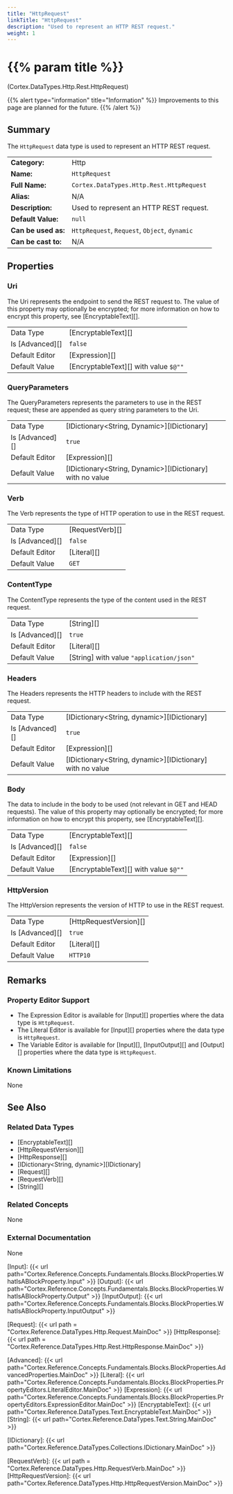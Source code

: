 ```yaml
---
title: "HttpRequest"
linkTitle: "HttpRequest"
description: "Used to represent an HTTP REST request."
weight: 1
---
```


# {{% param title %}}

<p class="namespace">(Cortex.DataTypes.Http.Rest.HttpRequest)</p>

{{% alert type="information" title="Information" %}} Improvements to this page are planned for the future. {{% /alert %}}

## Summary

The `HttpRequest` data type is used to represent an HTTP REST request.

|                     |                                               |
|---------------------|-----------------------------------------------|
| **Category:**       | Http                                          |
| **Name:**           | `HttpRequest`                                 |
| **Full Name:**      | `Cortex.DataTypes.Http.Rest.HttpRequest`      |
| **Alias:**          | N/A                                           |
| **Description:**    | Used to represent an HTTP REST request.       |
| **Default Value:**  | `null`                                        |
| **Can be used as:** | `HttpRequest`, `Request`, `Object`, `dynamic` |
| **Can be cast to:** | N/A                                           |

## Properties

### Uri

The Uri represents the endpoint to send the REST request to. The value of this property may optionally be encrypted; for more information on how to encrypt this property, see [EncryptableText][].

|                 |                                       |
|-----------------|---------------------------------------|
| Data Type       | [EncryptableText][]                   |
| Is [Advanced][] | `false`                               |
| Default Editor  | [Expression][]                   |
| Default Value   | [EncryptableText][] with value `$@""` |

### QueryParameters

The QueryParameters represents the parameters to use in the REST request; these are appended as query string parameters to the Uri.

|                 |                                             |
|-----------------|---------------------------------------------|
| Data Type       | [IDictionary<String, Dynamic>][IDictionary] |
| Is [Advanced][] | `true`                                      |
| Default Editor  | [Expression][]                              |
| Default Value   | [IDictionary<String, Dynamic>][IDictionary] with no value                                    |

### Verb

The Verb represents the type of HTTP operation to use in the REST request.

|                 |                 |
|-----------------|-----------------|
| Data Type       | [RequestVerb][] |
| Is [Advanced][] | `false`         |
| Default Editor  | [Literal][]     |
| Default Value   | `GET`          |

### ContentType

The ContentType represents the type of the content used in the REST request.

|                 |                    |
|-----------------|--------------------|
| Data Type       | [String][]         |
| Is [Advanced][] | `true`            |
| Default Editor  | [Literal][]        |
| Default Value   | [String] with value `"application/json"` |

### Headers

The Headers represents the HTTP headers to include with the REST request.

|                 |                                             |
|-----------------|---------------------------------------------|
| Data Type       | [IDictionary<String, dynamic>][IDictionary] |
| Is [Advanced][] | `true`                                     |
| Default Editor  | [Expression][]                                 |
| Default Value   | [IDictionary<String, dynamic>][IDictionary] with no value                                        |

### Body

The data to include in the body to be used (not relevant in GET and HEAD requests). The value of this property may optionally be encrypted; for more information on how to encrypt this property, see [EncryptableText][].

|                 |                     |
|-----------------|---------------------|
| Data Type       | [EncryptableText][] |
| Is [Advanced][] | `false`             |
| Default Editor  | [Expression][]         |
| Default Value   | [EncryptableText][] with value `$@""`              |

### HttpVersion

The HttpVersion represents the version of HTTP to use in the REST request.
  
|                 |                        |
|-----------------|------------------------|
| Data Type       | [HttpRequestVersion][] |
| Is [Advanced][] | `true`                 |
| Default Editor  | [Literal][]            |
| Default Value   | `HTTP10`               |

## Remarks

### Property Editor Support

- The Expression Editor is available for [Input][] properties where the data type is `HttpRequest`.
- The Literal Editor is available for [Input][] properties where the data type is `HttpRequest`.
- The Variable Editor is available for [Input][], [InputOutput][] and [Output][] properties where the data type is `HttpRequest`.

### Known Limitations

None

## See Also

### Related Data Types

- [EncryptableText][]
- [HttpRequestVersion][]
- [HttpResponse][]
- [IDictionary<String, dynamic>][IDictionary]
- [Request][]
- [RequestVerb][]
- [String][]

### Related Concepts

None

### External Documentation

None

[Input]: {{< url path="Cortex.Reference.Concepts.Fundamentals.Blocks.BlockProperties.WhatIsABlockProperty.Input" >}}
[Output]: {{< url path="Cortex.Reference.Concepts.Fundamentals.Blocks.BlockProperties.WhatIsABlockProperty.Output" >}}
[InputOutput]: {{< url path="Cortex.Reference.Concepts.Fundamentals.Blocks.BlockProperties.WhatIsABlockProperty.InputOutput" >}}

[Request]: {{< url path = "Cortex.Reference.DataTypes.Http.Request.MainDoc" >}}
[HttpResponse]: {{< url path = "Cortex.Reference.DataTypes.Http.Rest.HttpResponse.MainDoc" >}}

[Advanced]: {{< url path="Cortex.Reference.Concepts.Fundamentals.Blocks.BlockProperties.AdvancedProperties.MainDoc" >}}
[Literal]: {{< url path="Cortex.Reference.Concepts.Fundamentals.Blocks.BlockProperties.PropertyEditors.LiteralEditor.MainDoc" >}}
[Expression]: {{< url path="Cortex.Reference.Concepts.Fundamentals.Blocks.BlockProperties.PropertyEditors.ExpressionEditor.MainDoc" >}}
[EncryptableText]: {{< url path="Cortex.Reference.DataTypes.Text.EncryptableText.MainDoc" >}}
[String]: {{< url path="Cortex.Reference.DataTypes.Text.String.MainDoc" >}}

[IDictionary]: {{< url path="Cortex.Reference.DataTypes.Collections.IDictionary.MainDoc" >}}

[RequestVerb]: {{< url path = "Cortex.Reference.DataTypes.Http.RequestVerb.MainDoc" >}}
[HttpRequestVersion]: {{< url path="Cortex.Reference.DataTypes.Http.HttpRequestVersion.MainDoc" >}}
